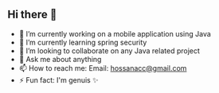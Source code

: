 ## Hi there 👋

- 🔭 I’m currently working on a mobile application using Java
- 🌱 I’m currently learning spring security
- 👯 I’m looking to collaborate on any Java related project
- 💬 Ask me about anything
- 📫 How to reach me: Email: hossanacc@gmail.com
- ⚡ Fun fact: I'm genuis ✨
